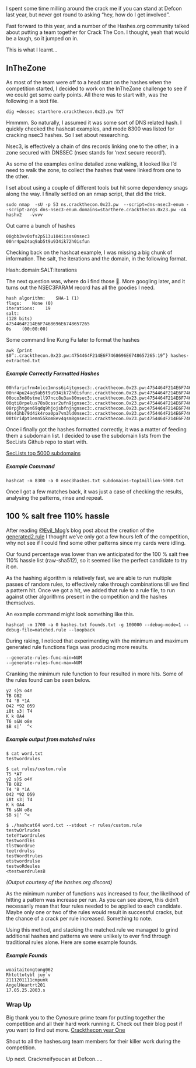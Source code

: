 I spent some time milling around the crack me if you can stand at Defcon last year, but never got round to asking “hey, how do I get involved”. 

Fast forward to this year, and a number of the Hashes.org community talked about putting a team together for Crack The Con. I thought, yeah that would be a laugh, so it jumped on in. 

This is what I learnt... 

## InTheZone 

As most of the team were off to a head start on the hashes when the competition started, I decided to work on the InTheZone challenge to see if we could get some early points. All there was to start with, was the following in a text file.  


```
dig +dnssec starthere.crackthecon.0x23.pw TXT
```

Hmmmm. So naturally, I assumed it was some sort of DNS related hash. I quickly checked the hashcat examples, and mode  8300 was listed for cracking nsec3 hashes. So I set about researching. 

Nsec3, is effectively a chain of dns records linking one to the other, in a zone secured with DNSSEC (nsec stands for ‘next secure record’). 

As some of the examples online detailed zone walking, it looked like I’d need to walk the zone, to collect the hashes that were linked from one to the other. 

I set about using a couple of different tools but hit some dependency snags along the way. I finally settled on an nmap script, that did the trick. 

``sudo nmap  -sU -p 53 ns.crackthecon.0x23.pw  --script=dns-nsec3-enum --script-args dns-nsec3-enum.domains=starthere.crackthecon.0x23.pw -oA hashv2   -vvvv``

Out came a bunch of hashes 


```
00gbb3vv0ofs2p513u104iisss0nsec3
00nr4pu24aq9ab5t9u934ik72h0isfun
```

Checking back on the hashcat example, I was missing a big chunk of information. The salt, the iterations and the domain, in the following format. 

Hash:.domain:SALT:Iterations 

The next question was, where do i find those 🧐. More googling later, and it turns out the NSEC3PARAM record has all the goodies I need. 

```crackthecon.0x23.pw    IN    NSEC3PARAM    
hash algorithm:    SHA-1 (1)
flags:    None (0)
iterations:    19
salt:
(128 bits)    
4754464F214E6F7468696E6748657265
0s    (00:00:00)
```
Some command line Kung Fu later to format the hashes 

```
awk {print $0”:.crackthecon.0x23.pw:4754464F214E6F7468696E6748657265:19”} hashes-extracted.txt 
```

##### Example Correctly Formatted Hashes

```00gbb3vv0ofs2p513u104iisss0nsec3:.crackthecon.0x23.pw:4754464F214E6F7468696E6748657265:19
00hfaricfrm4mlcc1mnss6i4jtgnsec3:.crackthecon.0x23.pw:4754464F214E6F7468696E6748657265:19
00nr4pu24aq9ab5t9u934ik72h0isfun:.crackthecon.0x23.pw:4754464F214E6F7468696E6748657265:19
00oco3n80stmell97ncc8u3av80nsec3:.crackthecon.0x23.pw:4754464F214E6F7468696E6748657265:19
00qti8rpelus78s8cssr2ufn9jgnsec3:.crackthecon.0x23.pw:4754464F214E6F7468696E6748657265:19
00rpjhtgen69qdq9hjojsbfnjngnsec3:.crackthecon.0x23.pw:4754464F214E6F7468696E6748657265:19
00s41hb79d4ik4roa0pa7vm3ld0nsec3:.crackthecon.0x23.pw:4754464F214E6F7468696E6748657265:19
00t0ridpt1emn55kom8ev4qsm8gnsec3:.crackthecon.0x23.pw:4754464F214E6F7468696E6748657265:19
```

Once i finally got the hashes formatted correctly, it was a matter of feeding them a subdomain list. I decided to use the subdomain lists from the SecLists Github repo to start with. 

[SecLists top 5000 subdomains](https://github.com/danielmiessler/SecLists/blob/master/Discovery/DNS/subdomains-top1million-5000.txt)

##### Example Command 

```
hashcat -m 8300 -a 0 nsec3hashes.txt subdomains-top1million-5000.txt 
```
Once I got a few matches back, it was just a case of checking the results, analysing the patterns, rinse and repeat. 


## 100 % salt free 110% hassle

After reading [@Evil_Mog](https://twitter.com/Evil_Mog)’s blog post about the creation of the [generated2.rule](https://github.com/evilmog/evilmog/wiki/Hashcat-Raking---generated2.rule) I thought we’ve only got a few hours left of the competition, why not see if I could find some other patterns since my cards were idling. 

Our found percentage was lower than we anticipated for the 100 % salt free 110% hassle list (raw-sha512), so it seemed like the perfect candidate to try it on. 

As the hashing algorithm is relatively fast, we are able to run multiple passes of random rules, to effectively rake through combinations till we find a pattern hit. Once we got a hit, we added that rule to a rule file, to run against other algorithms present in the competition and the hashes themselves. 

An example command might look something like this. 

```
hashcat -m 1700 -a 0 hashes.txt founds.txt -g 100000 --debug-mode=1 --debug-file=matched.rule --loopback
```
During raking, I noticed that experimenting  with the minimum and maximum generated rule functions flags was producing more results. 

```
--generate-rules-func-min=NUM 
--generate-rules-func-max=NUM
```
Cranking the minimum rule function to four resulted in more hits. Some of the rules found can be seen below. 



```T5 *A7
y2 s}S o4Y
TB O82
T4 'B *1A
O42 *92 O59
i8t s3| T4
K k OA4
T6 s&N o8e
$B s|’  ^<
```

##### Example output from matched rules


```
$ cat word.txt
testwordrules
```

```
$ cat rules/custom.rule
T5 *A7
y2 s}S o4Y
TB O82
T4 'B *1A
O42 *92 O59
i8t s3| T4
K k OA4
T6 s&N o8e
$B s|' ^<
```

```
$ ./hashcat64 word.txt --stdout -r rules/custom.rule
testwOrlrudes
teteYtwordrules
testwordlEs
tlstWordrue
teetrdrulss
testWordtrules
etstwordrulse
testwoRdeules
<testwordrulesB
```
 
*(Output courtesy of the hashes.org discord)*

As the minimum number of functions was increased to four, the likelihood of hitting a pattern was increase per run. As you can see above, this didn’t necessarily mean that four rules needed to be applied to each candidate. Maybe only one or two of the rules would result in successful cracks, but the chance of a crack per rule increased. Something to note.

Using this method, and stacking the matched.rule we managed to grind additional hashes and patterns we were unlikely to ever find through traditional rules alone. Here are some example founds.

##### Example Founds 
```
woaitaitongtong062
Rhtottotybt juy`v
2111201111cmpunk
AngelHeartrt201
17.05.25.2003.s
```

### Wrap Up
Big thank you to the Cynosure prime team for putting together the competition and all their hard work running it. Check out their blog post if you want to find out more. [Crackthecon year One](https://blog.cynosureprime.com/2019/05/crackthecon-year-1.html)

Shout to all the hashes.org team members for their killer work during the competition. 

Up next. Crackmeifyoucan at Defcon.....
